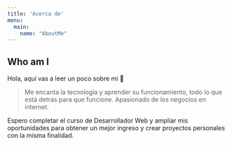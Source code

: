 ```yaml
---
title: 'Acerca de'
menu:
  main:
    name: "AboutMe"
---
```


## Who am I

Hola, aquí vas a leer un poco sobre mi 🤩

> Me encanta la tecnología y aprender su funcionamiento, todo lo que está detrás para que funcione. 
> Apasionado de los negocios en internet.

Espero completar el curso de Desarrollador Web y ampliar mis oportunidades para obtener un mejor ingreso y crear proyectos personales con la misma finalidad.

